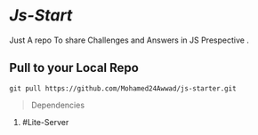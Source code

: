 _Js-Start_ 
============
Just A repo To share Challenges and Answers in JS Prespective .

Pull to your Local Repo 
-----------------------
```
git pull https://github.com/Mohamed24Awwad/js-starter.git 

```


>Dependencies

1) #Lite-Server

